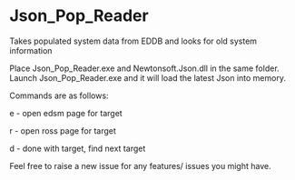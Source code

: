 # Json_Pop_Reader
Takes populated system data from EDDB and looks for old system information

Place Json_Pop_Reader.exe and Newtonsoft.Json.dll in the same folder. Launch Json_Pop_Reader.exe and it will load the latest Json into memory.

Commands are as follows:

e - open edsm page for target

r - open ross page for target

d - done with target, find next target

Feel free to raise a new issue for any features/ issues you might have.
